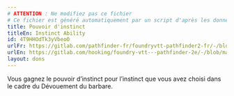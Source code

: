 ```yaml
---
# ATTENTION : Ne modifiez pas ce fichier
# Ce fichier est généré automatiquement par un script d'après les données du module Foundry VTT officiel et de sa traduction
title: Pouvoir d'instinct
titleEn: Instinct Ability
id: 4T9HHOdTk3yVbeoO
urlFr: https://gitlab.com/pathfinder-fr/foundryvtt-pathfinder2-fr/-/blob/master/data/feats/4T9HHOdTk3yVbeoO.htm
urlEn: https://gitlab.com/hooking/foundry-vtt---pathfinder-2e/-/blob/master/packs/data/feats.db/instinct-ability.json
layout: dons
---
```

Vous gagnez le pouvoir d’instinct pour l’instinct que vous avez choisi dans le cadre du Dévouement du barbare.
